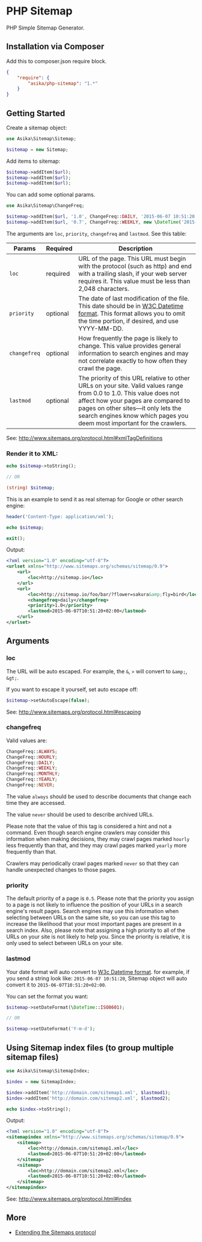 # PHP Sitemap

PHP Simple Sitemap Generator.

## Installation via Composer

Add this to composer.json require block.

``` json
{
    "require": {
        "asika/php-sitemap": "1.*"
    }
}
```

## Getting Started

Create a sitemap object:

``` php
use Asika\Sitemap\Sitemap;

$sitemap = new Sitemap;
```

Add items to sitemap:

``` php
$sitemap->addItem($url);
$sitemap->addItem($url);
$sitemap->addItem($url);
```

You can add some optional params.

``` php
use Asika\Sitemap\ChangeFreq;

$sitemap->addItem($url, '1.0', ChangeFreq::DAILY, '2015-06-07 10:51:20');
$sitemap->addItem($url, '0.7', ChangeFreq::WEEKLY, new \DateTime('2015-06-03 11:24:20'));
```

The arguments are `loc`, `priority`, `changefreq` and `lastmod`. See this table:
 
| Params | Required | Description |
| ------ | -------- | ----------- |
| `loc`   | required | URL of the page. This URL must begin with the protocol (such as http) and end with a trailing slash, if your web server requires it. This value must be less than 2,048 characters. |
| `priority` | optional | The date of last modification of the file. This date should be in [W3C Datetime format](http://www.w3.org/TR/NOTE-datetime). This format allows you to omit the time portion, if desired, and use YYYY-MM-DD. |
| `changefreq` | optional | How frequently the page is likely to change. This value provides general information to search engines and may not correlate exactly to how often they crawl the page. |
| `lastmod` | optional | The priority of this URL relative to other URLs on your site. Valid values range from 0.0 to 1.0. This value does not affect how your pages are compared to pages on other sites—it only lets the search engines know which pages you deem most important for the crawlers. |

See: http://www.sitemaps.org/protocol.html#xmlTagDefinitions

### Render it to XML:

``` php
echo $sitemap->toString();

// OR

(string) $sitemap;
```

This is an example to send it as real sitemap for Google or other search engine:

``` php
header('Content-Type: application/xml');

echo $sitemap;

exit();
```

Output:

``` xml
<?xml version="1.0" encoding="utf-8"?>
<urlset xmlns="http://www.sitemaps.org/schemas/sitemap/0.9">
	<url>
		<loc>http://sitemap.io</loc>
	</url>
	<url>
		<loc>http://sitemap.io/foo/bar/?flower=sakura&amp;fly=bird</loc>
		<changefreq>daily</changefreq>
		<priority>1.0</priority>
		<lastmod>2015-06-07T10:51:20+02:00</lastmod>
	</url>
</urlset>
```

## Arguments

### loc

The URL will be auto escaped. For example, the `&`, `>` will convert to `&amp;`, `&gt;`. 

If you want to escape it yourself, set auto escape off:

``` php
$sitemap->setAutoEscape(false);
```

See: http://www.sitemaps.org/protocol.html#escaping

### changefreq

Valid values are:

``` php
ChangeFreq::ALWAYS;
ChangeFreq::HOURLY;
ChangeFreq::DAILY;
ChangeFreq::WEEKLY;
ChangeFreq::MONTHLY;
ChangeFreq::YEARLY;
ChangeFreq::NEVER;
```

The value `always` should be used to describe documents that change each time they are accessed. 

The value `never` should be used to describe archived URLs.

Please note that the value of this tag is considered a hint and not a command. Even though search engine crawlers may consider this information when making decisions, 
they may crawl pages marked `hourly` less frequently than that, and they may crawl pages marked `yearly` more frequently than that. 

Crawlers may periodically crawl pages marked `never` so that they can handle unexpected changes to those pages.

### priority

The default priority of a page is `0.5`.
Please note that the priority you assign to a page is not likely to influence the position of your URLs in a search engine's result pages. Search engines may use this information when selecting between URLs on the same site, so you can use this tag to increase the likelihood that your most important pages are present in a search index.
Also, please note that assigning a high priority to all of the URLs on your site is not likely to help you. Since the priority is relative, it is only used to select between URLs on your site.

### lastmod

Your date format will auto convert to [W3c Datetime format](http://www.w3.org/TR/NOTE-datetime). for example, if you send
a string look like: `2015-06-07 10:51:20`, Sitemap object will auto convert it to `2015-06-07T10:51:20+02:00`.

You can set the format you want:

``` php
$sitemap->setDateFormat(\DateTime::ISO8601);

// OR

$sitemap->setDateFormat('Y-m-d');
```

## Using Sitemap index files (to group multiple sitemap files)

``` php
use Asika\Sitemap\SitemapIndex;

$index = new SitemapIndex;

$index->addItem('http://domain.com/sitemap1.xml', $lastmod1);
$index->addItem('http://domain.com/sitemap2.xml', $lastmod2);

echo $index->toString();
```

Output:

``` xml
<?xml version="1.0" encoding="utf-8"?>
<sitemapindex xmlns="http://www.sitemaps.org/schemas/sitemap/0.9">
	<sitemap>
        <loc>http://domain.com/sitemap1.xml</loc>
        <lastmod>2015-06-07T10:51:20+02:00</lastmod>
    </sitemap>
	<sitemap>
		<loc>http://domain.com/sitemap2.xml</loc>
		<lastmod>2015-06-07T10:51:20+02:00</lastmod>
	</sitemap>
</sitemapindex>
```

See: http://www.sitemaps.org/protocol.html#index

## More

- [Extending the Sitemaps protocol](http://www.sitemaps.org/protocol.html#extending)